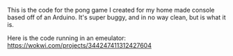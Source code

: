 This is the code for the pong game I created for my home made console based off of an Arduino. 
It's super buggy, and in no way clean, but is what it is.

Here is the code running in an emeulator: https://wokwi.com/projects/344247411312427604
